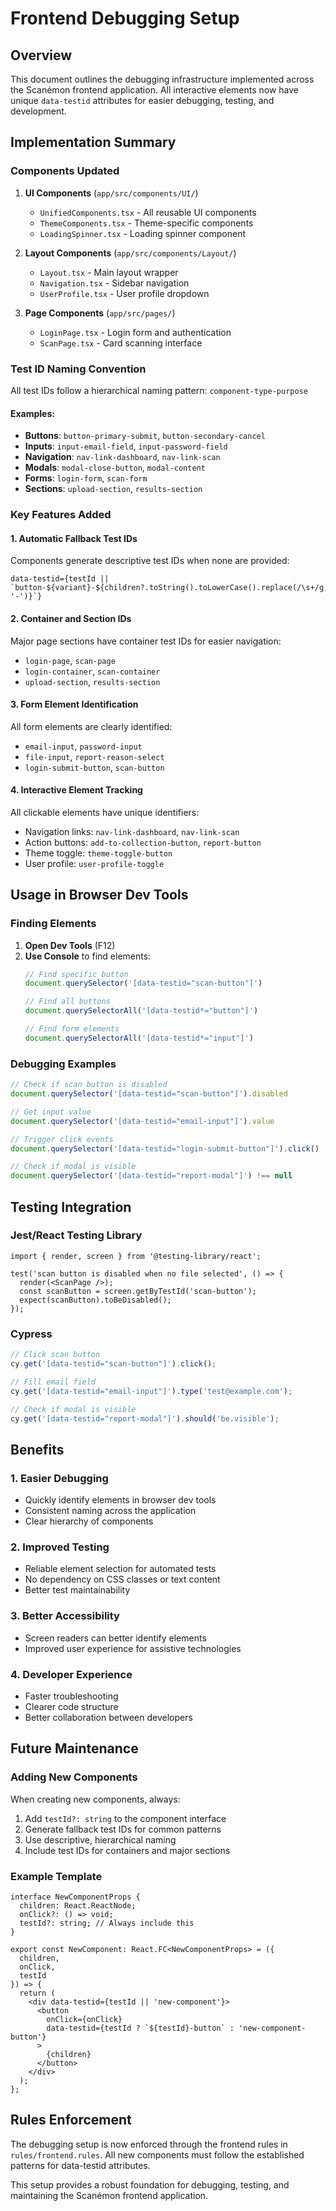 # Frontend Debugging Setup

## Overview
This document outlines the debugging infrastructure implemented across the Scanémon frontend application. All interactive elements now have unique `data-testid` attributes for easier debugging, testing, and development.

## Implementation Summary

### Components Updated
1. **UI Components** (`app/src/components/UI/`)
   - `UnifiedComponents.tsx` - All reusable UI components
   - `ThemeComponents.tsx` - Theme-specific components
   - `LoadingSpinner.tsx` - Loading spinner component

2. **Layout Components** (`app/src/components/Layout/`)
   - `Layout.tsx` - Main layout wrapper
   - `Navigation.tsx` - Sidebar navigation
   - `UserProfile.tsx` - User profile dropdown

3. **Page Components** (`app/src/pages/`)
   - `LoginPage.tsx` - Login form and authentication
   - `ScanPage.tsx` - Card scanning interface

### Test ID Naming Convention
All test IDs follow a hierarchical naming pattern: `component-type-purpose`

#### Examples:
- **Buttons**: `button-primary-submit`, `button-secondary-cancel`
- **Inputs**: `input-email-field`, `input-password-field`
- **Navigation**: `nav-link-dashboard`, `nav-link-scan`
- **Modals**: `modal-close-button`, `modal-content`
- **Forms**: `login-form`, `scan-form`
- **Sections**: `upload-section`, `results-section`

### Key Features Added

#### 1. Automatic Fallback Test IDs
Components generate descriptive test IDs when none are provided:
```tsx
data-testid={testId || `button-${variant}-${children?.toString().toLowerCase().replace(/\s+/g, '-')}`}
```

#### 2. Container and Section IDs
Major page sections have container test IDs for easier navigation:
- `login-page`, `scan-page`
- `login-container`, `scan-container`
- `upload-section`, `results-section`

#### 3. Form Element Identification
All form elements are clearly identified:
- `email-input`, `password-input`
- `file-input`, `report-reason-select`
- `login-submit-button`, `scan-button`

#### 4. Interactive Element Tracking
All clickable elements have unique identifiers:
- Navigation links: `nav-link-dashboard`, `nav-link-scan`
- Action buttons: `add-to-collection-button`, `report-button`
- Theme toggle: `theme-toggle-button`
- User profile: `user-profile-toggle`

## Usage in Browser Dev Tools

### Finding Elements
1. **Open Dev Tools** (F12)
2. **Use Console** to find elements:
   ```javascript
   // Find specific button
   document.querySelector('[data-testid="scan-button"]')
   
   // Find all buttons
   document.querySelectorAll('[data-testid*="button"]')
   
   // Find form elements
   document.querySelectorAll('[data-testid*="input"]')
   ```

### Debugging Examples
```javascript
// Check if scan button is disabled
document.querySelector('[data-testid="scan-button"]').disabled

// Get input value
document.querySelector('[data-testid="email-input"]').value

// Trigger click events
document.querySelector('[data-testid="login-submit-button"]').click()

// Check if modal is visible
document.querySelector('[data-testid="report-modal"]') !== null
```

## Testing Integration

### Jest/React Testing Library
```tsx
import { render, screen } from '@testing-library/react';

test('scan button is disabled when no file selected', () => {
  render(<ScanPage />);
  const scanButton = screen.getByTestId('scan-button');
  expect(scanButton).toBeDisabled();
});
```

### Cypress
```javascript
// Click scan button
cy.get('[data-testid="scan-button"]').click();

// Fill email field
cy.get('[data-testid="email-input"]').type('test@example.com');

// Check if modal is visible
cy.get('[data-testid="report-modal"]').should('be.visible');
```

## Benefits

### 1. Easier Debugging
- Quickly identify elements in browser dev tools
- Consistent naming across the application
- Clear hierarchy of components

### 2. Improved Testing
- Reliable element selection for automated tests
- No dependency on CSS classes or text content
- Better test maintainability

### 3. Better Accessibility
- Screen readers can better identify elements
- Improved user experience for assistive technologies

### 4. Developer Experience
- Faster troubleshooting
- Clearer code structure
- Better collaboration between developers

## Future Maintenance

### Adding New Components
When creating new components, always:
1. Add `testId?: string` to the component interface
2. Generate fallback test IDs for common patterns
3. Use descriptive, hierarchical naming
4. Include test IDs for containers and major sections

### Example Template
```tsx
interface NewComponentProps {
  children: React.ReactNode;
  onClick?: () => void;
  testId?: string; // Always include this
}

export const NewComponent: React.FC<NewComponentProps> = ({
  children,
  onClick,
  testId
}) => {
  return (
    <div data-testid={testId || 'new-component'}>
      <button 
        onClick={onClick}
        data-testid={testId ? `${testId}-button` : 'new-component-button'}
      >
        {children}
      </button>
    </div>
  );
};
```

## Rules Enforcement
The debugging setup is now enforced through the frontend rules in `rules/frontend.rules`. All new components must follow the established patterns for data-testid attributes.

This setup provides a robust foundation for debugging, testing, and maintaining the Scanémon frontend application. 